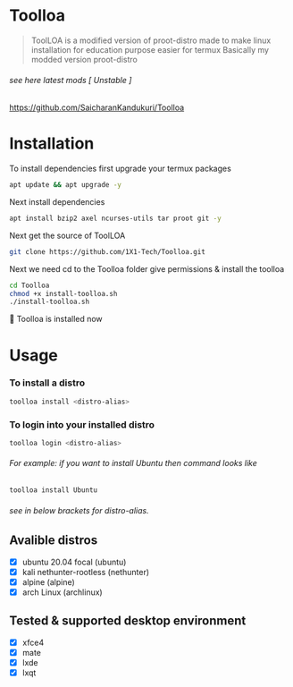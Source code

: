 # Toolloa
>ToolLOA is a modified version of proot-distro made to make linux installation for education purpose easier
for termux
> Basically my modded version proot-distro

###### see here latest mods [ Unstable ]
https://github.com/SaicharanKandukuri/Toolloa

# Installation
To install dependencies first upgrade your termux packages
```bash
apt update && apt upgrade -y
```
Next install dependencies
```bash
apt install bzip2 axel ncurses-utils tar proot git -y
```
Next get the source of ToolLOA
```bash
git clone https://github.com/1X1-Tech/Toolloa.git
```
Next we need cd to the Toolloa folder give permissions & install the toolloa
```bash
cd Toolloa
chmod +x install-toolloa.sh
./install-toolloa.sh
```
🧐 Toolloa is installed now
# Usage
### To install a distro
```bash
toolloa install <distro-alias>
```
### To login into your installed distro
```bash
toolloa login <distro-alias>
```
###### For example: if you want to install Ubuntu then command looks like
```bash
toolloa install Ubuntu
```
###### see in below brackets for distro-alias.
## Avalible distros
- [x] ubuntu 20.04 focal (ubuntu)
- [x] kali nethunter-rootless (nethunter)
- [x] alpine (alpine)
- [x] arch Linux (archlinux)
## Tested & supported desktop environment
- [x] xfce4
- [x] mate
- [x] lxde
- [x] lxqt
